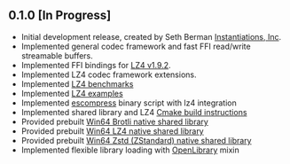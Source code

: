 ## 0.1.0 [In Progress]

- Initial development release, created by Seth Berman [Instantiations, Inc](https://www.instantiations.com).
- Implemented general codec framework and fast FFI read/write streamable buffers.
- Implemented FFI bindings for [LZ4 v1.9.2](https://github.com/lz4/lz4/tree/v1.9.2).
- Implemented LZ4 codec framework extensions.
- Implemented [LZ4 benchmarks](benchmark/lz4_benchmark.dart)
- Implemented [LZ4 examples](example/lz4_example.dart)
- Implemented [escompress](bin/es_compress.dart) binary script with lz4 integration
- Implemented shared library and LZ4 [Cmake build instructions](tool/blob_builder/CMakeLists.txt)
- Provided prebuilt [Win64 Brotli native shared library](lib/src/brotli/blobs/esbrotli-win64.dll)
- Provided prebuilt [Win64 LZ4 native shared library](lib/src/lz4/blobs/eslz4-win64.dll)
- Provided prebuilt [Win64 Zstd (ZStandard) native shared library](lib/src/zstd/blobs/eszstd-win64.dll)
- Implemented flexible library loading with [OpenLibrary](lib/src/framework/native/openlibrary.dart) mixin